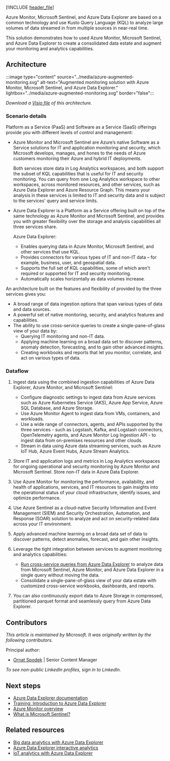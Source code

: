 [!INCLUDE [header_file](../../../includes/sol-idea-header.md)]

Azure Monitor, Microsoft Sentinel, and Azure Data Explorer are based on a common technology and use Kusto Query Language (KQL) to analyze large volumes of data streamed in from multiple sources in near-real time.

This solution demonstrates how to used Azure Monitor, Microsoft Sentinel, and Azure Data Explorer to create a consolidated data estate and augment your monitoring and analytics capabilities.

## Architecture

:::image type="content" source="../media/azure-augmented-monitoring.svg" alt-text="Augmented monitoring solution with Azure Monitor, Microsoft Sentinel, and Azure Data Explorer." lightbox="../media/azure-augmented-monitoring.svg" border="false":::

*Download a [Visio file](https://arch-center.azureedge.net/monitor-azure-data-explorer.vsdx) of this architecture.*

### Scenario details

Platform as a Service (PaaS) and Software as a Service (SaaS) offerings provide you with different levels of control and management:

-	Azure Monitor and Microsoft Sentinel are Azure’s native Software as a Service solutions for IT and application monitoring and security, which Microsoft develops, manages, and hones to the needs of Azure customers monitoring their Azure and hybrid IT deployments. 
    
    Both services store data in Log Analytics workspaces, and both support the subset of KQL capabilities that is useful for IT and security monitoring. You can query from one Log Analytics workspace to other workspaces, across monitored resources, and other services, such as Azure Data Explorer and Azure Resource Graph. This means your analysis in these services is limited to IT and security data and is subject to the services' query and service limits. 
-	Azure Data Explorer is a Platform as a Service offering built on top of the same technology as Azure Monitor and Microsoft Sentinel, and provides you with greater flexibility over the storage and analysis capabilities all three services share. 

    Azure Data Explorer:
    - Enables querying data in Azure Monitor, Microsoft Sentinel, and other services that use KQL.
    - Provides connectors for various types of IT and non-IT data – for example, business, user, and geospatial data.
    - Supports the full set of KQL capabilities, some of which aren't required or supported for IT and security monitoring. 
    - Automatically scales horizontally as data volumes increase. 

An architecture built on the features and flexibility of provided by the three services gives you:

- A broad range of data ingestion options that span various types of data and data sources.
- A powerful set of native monitoring, security, and analytics features and capabilities.
- The ability to use cross-service queries to create a single-pane-of-glass view of your data by:
    - Querying IT monitoring and non-IT data.
    - Applying machine learning on a broad data set to discover patterns, anomaly detection, forecasting, and to gain other advanced insights. 
    - Creating workbooks and reports that let you monitor, correlate, and act on various types of data.  

### Dataflow

1. Ingest data using the combined ingestion capabilities of Azure Data Explorer, Azure Monitor, and Microsoft Sentinel:

    - Configure diagnostic settings to ingest data from Azure services such as Azure Kubernetes Service (AKS), Azure App Service, Azure SQL Database, and Azure Storage.
    - Use Azure Monitor Agent to ingest data from VMs, containers, and workloads.
    - Use a wide range of connectors, agents, and APIs supported by the three services - such as Logstash, Kafka, and Logstash connectors, OpenTelemetry agents, and Azure Monitor Log Ingestion API - to ingest data from on-premises resources and other clouds.
    - Stream in data using Azure data streaming services, such as Azure IoT Hub, Azure Event Hubs, Azure Stream Analytics. 

1. Store IT and application logs and metrics in Log Analytics workspaces for ongoing operational and security monitoring by Azure Monitor and Microsoft Sentinel. Store non-IT data in Azure Data Explorer.
1. Use Azure Monitor for monitoring the performance, availability, and health of applications, services, and IT resources to gain insights into the operational status of your cloud infrastructure, identify issues, and optimize performance.
1. Use Azure Sentinel as a cloud-native Security Information and Event Management (SIEM) and Security Orchestration, Automation, and Response (SOAR) solution to analyze and act on security-related data across your IT environment.
1. Apply advanced machine learning on a broad data set of data to discover patterns, detect anomalies, forecast, and gain other insights.
1. Leverage the tight integration between services to augment monitoring and analytics capabilities:
   
     - [Run cross-service queries from Azure Data Explorer](/azure/data-explorer/query-monitor-data) to analyze data from Microsoft Sentinel, Azure Monitor, and Azure Data Explorer in a single query without moving the data.
     - Consolidate a single-pane-of-glass view of your data estate with customized cross-service workbooks, dashboards, and reports.     
1. You can also continuously export data to Azure Storage in compressed, partitioned parquet format and seamlessly query from Azure Data Explorer.


## Contributors

*This article is maintained by Microsoft. It was originally written by the following contributors.*

Principal author:

 * [Ornat Spodek](https://www.linkedin.com/in/ornat-s-89123544) | Senior Content Manager

*To see non-public LinkedIn profiles, sign in to LinkedIn.*

## Next steps

- [Azure Data Explorer documentation](/azure/data-explorer)
- [Training: Introduction to Azure Data Explorer](/training/modules/intro-to-azure-data-explorer)
- [Azure Monitor overview](/azure/azure-monitor/overview)
- [What is Microsoft Sentinel?](/azure/sentinel/overview)

## Related resources

- [Big data analytics with Azure Data Explorer](big-data-azure-data-explorer.yml)
- [Azure Data Explorer interactive analytics](interactive-azure-data-explorer.yml)
- [IoT analytics with Azure Data Explorer](iot-azure-data-explorer.yml)
